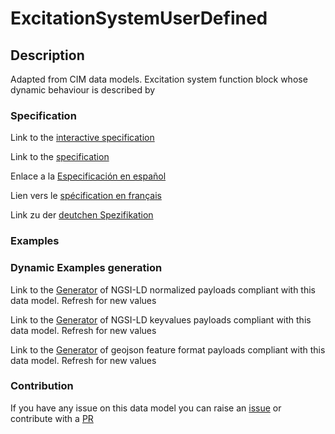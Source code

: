 # ExcitationSystemUserDefined

## Description 

Adapted from CIM data models. Excitation system function block whose dynamic behaviour is described by
### Specification

Link to the [interactive specification](https://swagger.lab.fiware.org/?url=https://smart-data-models.github.io/dataModel.EnergyCIM/ExcitationSystemUserDefined/swagger.yaml)

Link to the [specification](https://smart-data-models.github.io/dataModel.EnergyCIM/ExcitationSystemUserDefined/doc/spec.md)

Enlace a la [Especificación en español](https://smart-data-models.github.io/dataModel.EnergyCIM/ExcitationSystemUserDefined/doc/spec_ES.md)

Lien vers le [spécification en français](https://smart-data-models.github.io/dataModel.EnergyCIM/ExcitationSystemUserDefined/doc/spec_FR.md)

Link zu der [deutchen Spezifikation](https://smart-data-models.github.io/dataModel.EnergyCIM/ExcitationSystemUserDefined/doc/spec_DE.md)
### Examples
### Dynamic Examples generation

Link to the [Generator](https://smartdatamodels.org/extra/ngsi-ld_generator_v0.92.php?schemaUrl=https://raw.githubusercontent.com/smart-data-models/dataModel.EnergyCIM/master/ExcitationSystemUserDefined/schema.json&email=info@smartdatamodels.org) of NGSI-LD normalized payloads compliant with this data model. Refresh for new values

Link to the [Generator](https://smartdatamodels.org/extra/ngsi-ld_generator_keyvalues_v0.92.php?schemaUrl=https://raw.githubusercontent.com/smart-data-models/dataModel.EnergyCIM/master/ExcitationSystemUserDefined/schema.json&email=info@smartdatamodels.org) of NGSI-LD keyvalues payloads compliant with this data model. Refresh for new values

Link to the [Generator](https://smartdatamodels.org/extra/geojson_features_generator_v1.0.php?schemaUrl=https://raw.githubusercontent.com/smart-data-models/dataModel.EnergyCIM/master/ExcitationSystemUserDefined/schema.json&email=info@smartdatamodels.org) of geojson feature format payloads compliant with this data model. Refresh for new values
### Contribution

 If you have any issue on this data model you can raise an [issue](https://github.com/smart-data-models/dataModel.EnergyCIM/issues)  or contribute with a [PR](https://github.com/smart-data-models/dataModel.EnergyCIM/pulls)